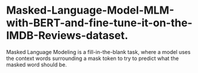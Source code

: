 # Masked-Language-Model-MLM-with-BERT-and-fine-tune-it-on-the-IMDB-Reviews-dataset.
Masked Language Modeling is a fill-in-the-blank task, where a model uses the context words surrounding a mask token to try to predict what the masked word should be. 

